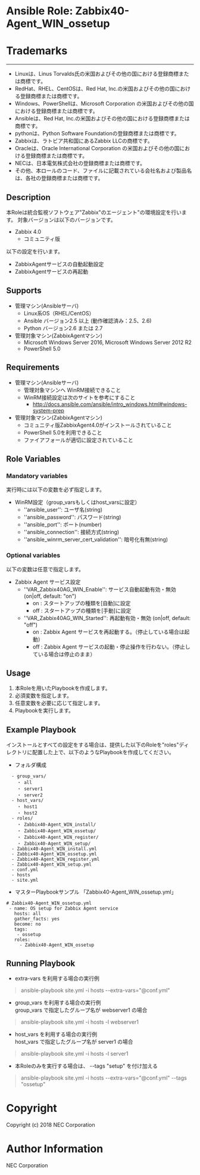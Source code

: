 # Ansible Role: Zabbix40-Agent_WIN_ossetup

# Trademarks
-----------
* Linuxは、Linus Torvalds氏の米国およびその他の国における登録商標または商標です。
* RedHat、RHEL、CentOSは、Red Hat, Inc.の米国およびその他の国における登録商標または商標です。
* Windows、PowerShellは、Microsoft Corporation の米国およびその他の国における登録商標または商標です。
* Ansibleは、Red Hat, Inc.の米国およびその他の国における登録商標または商標です。
* pythonは、Python Software Foundationの登録商標または商標です。
* Zabbixは、ラトビア共和国にあるZabbix LLCの商標です。
* Oracleは、Oracle International Corporation の米国およびその他の国における登録商標または商標です。
* NECは、日本電気株式会社の登録商標または商標です。
* その他、本ロールのコード、ファイルに記載されている会社名および製品名は、各社の登録商標または商標です。

## Description
本Roleは統合監視ソフトウェア"Zabbix"のエージェント"の環境設定を行います。
対象バージョンは以下のバージョンです。
- Zabbix 4.0
  - コミュニティ版

以下の設定を行います。
- ZabbixAgentサービスの自動起動設定
- ZabbixAgentサービスの再起動

## Supports
- 管理マシン(Ansibleサーバ)
  - Linux系OS（RHEL/CentOS）
  - Ansible バージョン2.5 以上 (動作確認済み：2.5、2.6)
  - Python バージョン2.6 または 2.7
- 管理対象マシン(ZabbixAgentマシン)
  - Microsoft Windows Server 2016, Microsoft Windows Server 2012 R2
  - PowerShell 5.0  

## Requirements
- 管理マシン(Ansibleサーバ)
  - 管理対象マシンへ	WinRM接続できること
  - WinRM接続設定は次のサイトを参考にすること
    - http://docs.ansible.com/ansible/intro_windows.html#windows-system-prep
- 管理対象マシン(ZabbixAgentマシン)
  - コミュニティ版ZabbixAgent4.0がインストールされていること
  - PowerShell 5.0を利用できること
  - ファイアフォールが適切に設定されていること

## Role Variables
### Mandatory variables

実行時には以下の変数を必ず指定します。

- WinRM設定（group_varsもしくはhost_varsに設定）
  * ''ansible_user'': ユーザ名(string)
  * ''ansible_password'': パスワード(string)
  * ''ansible_port'': ポート(number)
  * ''ansible_connection'': 接続方式(string)
  * ''ansible_winrm_server_cert_validation'': 暗号化有無(string)

### Optional variables

以下の変数は任意で指定します。

- Zabbix Agent サービス設定
  * ''VAR_Zabbix40AG_WIN_Enable'': サービス自動起動有効・無効 (on|off, default: "on")
    + on : スタートアップの種類を[自動]に設定
    + off : スタートアップの種類を[手動]に設定
  * ''VAR_Zabbix40AG_WIN_Started'': 再起動有効・無効 (on|off, default: "off")
    + on : Zabbix Agent サービスを再起動する。（停止している場合は起動）
    + off : Zabbix Agent サービスの起動・停止操作を行わない。（停止している場合は停止のまま）


## Usage
1. 本Roleを用いたPlaybookを作成します。
2. 必須変数を指定します。
3. 任意変数を必要に応じて指定します。
4. Playbookを実行します。

## Example Playbook

インストールとすべての設定をする場合は、提供した以下のRoleを"roles"ディレクトリに配置した上で、以下のようなPlaybookを作成してください。

- フォルダ構成
~~~
  - group_vars/
    ・ all
    ・ server1
    ・ server2
  - host_vars/
    ・ host1
    ・ host2
  - roles/
    ・ Zabbix40-Agent_WIN_install/
    ・ Zabbix40-Agent_WIN_ossetup/
    ・ Zabbix40-Agent_WIN_register/
    ・ Zabbix40-Agent_WIN_setup/
  - Zabbix40-Agent_WIN_install.yml
  - Zabbix40-Agent_WIN_ossetup.yml
  - Zabbix40-Agent_WIN_register.yml
  - Zabbix40-Agent_WIN_setup.yml
  - conf.yml
  - hosts
  - site.yml
~~~


- マスターPlaybookサンプル 「Zabbix40-Agent_WIN_ossetup.yml」
~~~
# Zabbix40-Agent_WIN_ossetup.yml
 - name: OS setup for Zabbix Agent service
   hosts: all
   gather_facts: yes
   become: no
   tags:
    - ossetup
   roles:
     - Zabbix40-Agent_WIN_ossetup
~~~

## Running Playbook
- extra-vars を利用する場合の実行例
> ansible-playbook site.yml  -i hosts --extra-vars="@conf.yml"

- group_vars を利用する場合の実行例  
group_vars で指定したグループ名が webserver1 の場合
> ansible-playbook site.yml  -i hosts -l webserver1

- host_vars を利用する場合の実行例  
host_vars で指定したグループ名が server1 の場合
> ansible-playbook site.yml  -i hosts -l server1

- 本Roleのみを実行する場合は、 --tags "setup" を付け加える
> ansible-playbook site.yml  -i hosts --extra-vars="@conf.yml" --tags "ossetup"


# Copyright
Copyright (c) 2018 NEC Corporation

# Author Information
NEC Corporation
